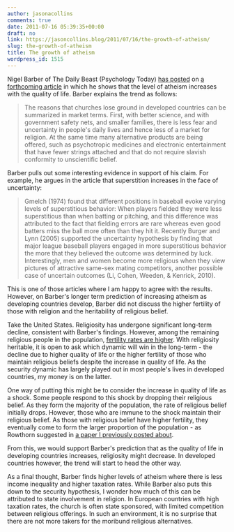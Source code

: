 ```yaml
---
author: jasonacollins
comments: true
date: 2011-07-16 05:39:35+00:00
draft: no
link: https://jasoncollins.blog/2011/07/16/the-growth-of-atheism/
slug: the-growth-of-atheism
title: The growth of atheism
wordpress_id: 1515
---
```


Nigel Barber of The Daily Beast (Psychology Today) [has posted](http://www.psychologytoday.com/blog/the-human-beast/201107/why-atheism-will-replace-religion-new-evidence) on [a forthcoming article](http://doi.org/10.1177/1069397111402465) in which he shows that the level of atheism increases with the quality of life. Barber explains the trend as follows:


<blockquote>The reasons that churches lose ground in developed countries can be summarized in market terms. First, with better science, and with government safety nets, and smaller families, there is less fear and uncertainty in people's daily lives and hence less of a market for religion. At the same time many alternative products are being offered, such as psychotropic medicines and electronic entertainment that have fewer strings attached and that do not require slavish conformity to unscientific belief.</blockquote>


Barber pulls out some interesting evidence in support of his claim. For example, he argues in the article that superstition increases in the face of uncertainty:


<blockquote>Gmelch (1974) found that different positions in baseball evoke varying levels of superstitious behavior: When players fielded they were less superstitious than when batting or pitching, and this difference was attributed to the fact that fielding errors are rare whereas even good batters miss the ball more often than they hit it. Recently Burger and Lynn (2005) supported the uncertainty hypothesis by finding that major league baseball players engaged in more superstitious behavior the more that they believed the outcome was determined by luck. Interestingly, men and women become more religious when they view pictures of attractive same-sex mating competitors, another possible case of uncertain outcomes (Li, Cohen, Weeden, & Kenrick, 2010).</blockquote>


This is one of those articles where I am happy to agree with the results. However, on Barber's longer term prediction of increasing atheism as developing countries develop, Barber did not discuss the higher fertility of those with religion and the heritability of religious belief.

Take the United States. Religiosity has undergone significant long-term decline, consistent with Barber's findings. However, among the remaining religious people in the population, [fertility rates are higher](https://jasoncollins.blog/2011/05/heritability-of-religion-and-fertility/). With religiosity heritable, it is open to ask which dynamic will win in the long-term - the decline due to higher quality of life or the higher fertility of those who maintain religious beliefs despite the increase in quality of life. As the security dynamic has largely played out in most people's lives in developed countries, my money is on the latter.

One way of putting this might be to consider the increase in quality of life as a shock. Some people respond to this shock by dropping their religious belief. As they form the majority of the population, the rate of religious belief initially drops. However, those who are immune to the shock maintain their religious belief. As those with religious belief have higher fertility, they eventually come to form the larger proportion of the population - as Rowthorn suggested in [a paper I previously posted about](https://jasoncollins.blog/2011/05/heritability-of-religion-and-fertility/).

From this, we would support Barber's prediction that as the quality of life in developing countries increases, religiosity might decrease. In developed countries however, the trend will start to head the other way.

As a final thought, Barber finds higher levels of atheism where there is less income inequality and higher taxation rates. While Barber also puts this down to the security hypothesis, I wonder how much of this can be attributed to state involvement in religion. In European countries with high taxation rates, the church is often state sponsored, with limited competition between religious offerings. In such an environment, it is no surprise that there are not more takers for the moribund religious alternatives.
